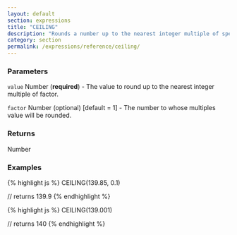 ```yaml
---
layout: default
section: expressions
title: "CEILING"
description: "Rounds a number up to the nearest integer multiple of specified significance."
category: section
permalink: /expressions/reference/ceiling/
---
```


### Parameters

`value` Number (__required__) - The value to round up to the nearest integer multiple of factor.

`factor` Number (optional)  [default = 1] - The number to whose multiples value will be rounded.

### Returns

Number

### Examples

{% highlight js %}
CEILING(139.85, 0.1)

// returns 139.9
{% endhighlight %}


{% highlight js %}
CEILING(139.001)

// returns 140
{% endhighlight %}